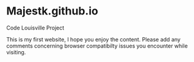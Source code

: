 # Majestk.github.io
Code Louisville Project


This is my first website, I hope you enjoy the content. 
Please add any comments concerning browser compatibilty issues you encounter while visiting.
